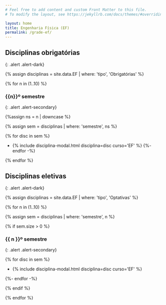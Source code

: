 ```yaml
---
# Feel free to add content and custom Front Matter to this file.
# To modify the layout, see https://jekyllrb.com/docs/themes/#overriding-theme-defaults

layout: home
title: Engenharia Física (EF)
permalink: /grade-ef/
---
```


## Disciplinas obrigatórias
{: .alert .alert-dark}

{% assign disciplinas = site.data.EF | where: 'tipo', 'Obrigatórias' %}

{% for n in (1..10) %}

### {{n}}º semestre
{: .alert .alert-secondary}

{%assign ns = n | downcase %}

{% assign sem = disciplinas | where: 'semestre', ns %}

{% for disc in sem %}
- {% include disciplina-modal.html disciplina=disc curso='EF' %}
{%- endfor -%}

{% endfor %}

## Disciplinas eletivas
{: .alert .alert-dark}

{% assign disciplinas = site.data.EF | where: 'tipo', 'Optativas' %}

{% for n in (1..10) %}

{% assign sem = disciplinas | where: 'semestre', n %}

{% if sem.size > 0 %}

### {{ n }}º semestre
{: .alert .alert-secondary}

{% for disc in sem %}

- {% include disciplina-modal.html disciplina=disc curso='EF' %}

{%- endfor -%}

{% endif %}

{% endfor %}
